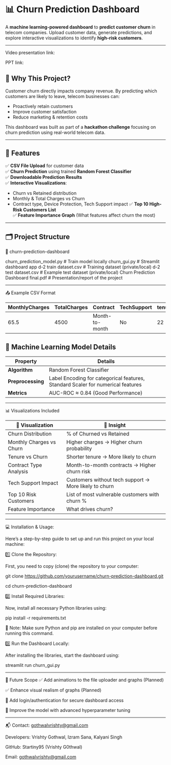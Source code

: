 # 📊 Churn Prediction Dashboard

A **machine learning-powered dashboard** to **predict customer churn** in telecom companies. Upload customer data, generate predictions, and explore interactive visualizations to identify **high-risk customers**.

---
Video presentation link:

PPT link:

## 🌟 Why This Project?

Customer churn directly impacts company revenue. By predicting which customers are likely to leave, telecom businesses can:

- Proactively retain customers
- Improve customer satisfaction
- Reduce marketing & retention costs

This dashboard was built as part of a **hackathon challenge** focusing on churn prediction using real-world telecom data.

---

## 🚀 Features

✅ **CSV File Upload** for customer data  
✅ **Churn Prediction** using trained **Random Forest Classifier**  
✅ **Downloadable Prediction Results**  
✅ **Interactive Visualizations**:
- Churn vs Retained distribution
- Monthly & Total Charges vs Churn
- Contract type, Device Protection, Tech Support impact
✅ **Top 10 High-Risk Customers List**  
✅ **Feature Importance Graph** (What features affect churn the most)

---

## 🗂️ Project Structure

📁 churn-prediction-dashboard

 churn_prediction_model.py # Train model locally
 churn_gui.py # Streamlit dashboard app
 d-2 train dataset.csv # Training dataset (private/local)
 d-2 test dataset.csv # Example test dataset (private/local)
 Churn Prediction Dashboard final.pdf # Presentation/report of the project

_________________________________________________________________________________________________________

📤 Example CSV Format

| MonthlyCharges | TotalCharges | Contract       | TechSupport | tenure | DeviceProtection | ... |
| -------------- | ------------ | -------------- | ----------- | ------ | ---------------- | --- |
| 65.5           | 4500         | Month-to-month | No          | 22     | Yes              | ... |

## 🤖 Machine Learning Model Details

| **Property**     | **Details**                                                                     |
|------------------|-------------------------------------------------------------------------------- |
| **Algorithm**    | Random Forest Classifier                                                        |
| **Preprocessing**| Label Encoding for categorical features, Standard Scaler for numerical features |
| **Metrics**      | AUC-ROC ≈ 0.84 (Good Performance)                                               |

_________________________________________________________________________________________________________

📊 Visualizations Included

| 🔸 Visualization         | 📌 Insight                                           |
| ------------------------ | ----------------------------------------------------- |
| Churn Distribution       | % of Churned vs Retained                              |
| Monthly Charges vs Churn | Higher charges → Higher churn probability             |
| Tenure vs Churn          | Shorter tenure → More likely to churn                 |
| Contract Type Analysis   | Month-to-month contracts → Higher churn risk          |
| Tech Support Impact      | Customers without tech support → More likely to churn |
| Top 10 Risk Customers    | List of most vulnerable customers with churn %        |
| Feature Importance       | What drives churn?                                    |

_________________________________________________________________________________________________________


💻 Installation & Usage:

Here’s a step-by-step guide to set up and run this project on your local machine:

1️⃣ Clone the Repository:

First, you need to copy (clone) the repository to your computer:

git clone https://github.com/yourusername/churn-prediction-dashboard.git

cd churn-prediction-dashboard

2️⃣ Install Required Libraries:

Now, install all necessary Python libraries using:

pip install -r requirements.txt


📌 Note:
Make sure Python and pip are installed on your computer before running this command.


3️⃣ Run the Dashboard Locally:

After installing the libraries, start the dashboard using:

streamlit run churn_gui.py



______________________________________________________________________________________________________

🎯 Future Scope
✅ Add animations to the file uploader and graphs (Planned)

✅ Enhance visual realism of graphs (Planned)

🔐 Add login/authentication for secure dashboard access

🧠 Improve the model with advanced hyperparameter tuning

_______________________________________________________________________________________________________


📬 Contact: gothwalvrishty@gmail.com 

Developers: Vrishty Gothwal, Izram Sana, Kalyani Singh

GitHub: Startiny95 (Vrishty G0thwal)

Email: gothwalvrishty@gmail.com








